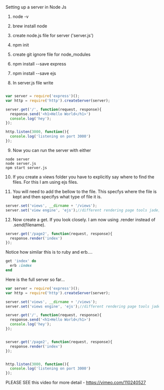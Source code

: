 Setting up a server in Node Js

1. node -v

2. brew install node

3. create node.js file for server ('server.js')

4. npm init

5. create git ignore file for node_modules

6. npm install --save express

7. npm install --save ejs

8. In server.js file write

```JavaScript

var server = require('express')();
var http = require('http').createServer(server);

server.get('/', function(request, response){
  response.send('<h1>Hello World</h1>')
  console.log('hey');
});

http.listen(3000, function(){
  console.log('listening on port 3000')
});

```
9. Now you can run the server with either
```
node server
node server.js
npm start server.js
```
10. If you create a views folder you have to explicitly say where to find the files. For this I am using ejs files.


11. You will need to add the bellow to the file. This specfys where the file is kept and then specifys what type of file it is.

```JavaScript
server.set('views', __dirname + '/views');
server.set('view engine', 'ejs');//different rendering page tools jade, ejs
```
12. Now create a get. If you look closely. I am now using .render instead of .send(filename).
```JavaScript
server.get('/page2', function(request, response){
  response.render('index')
});
```
Notice how similar this is to ruby and erb....
```ruby
get 'index' do
  erb :index
end
```
Here is the full server so far...

```JavaScript
var server = require('express')();
var http = require('http').createServer(server);

server.set('views', __dirname + '/views');
server.set('views engine', 'ejs');//different rendering page tools jade, ejs

server.get('/', function(request, response){
  response.send('<h1>Hello World</h1>')
  console.log('hey');
});


server.get('/page2', function(request, response){
  response.render('index')
});


http.listen(3000, function(){
  console.log('listening on port 3000')
});
```
PLEASE SEE this video for more detail -  https://vimeo.com/110240527
